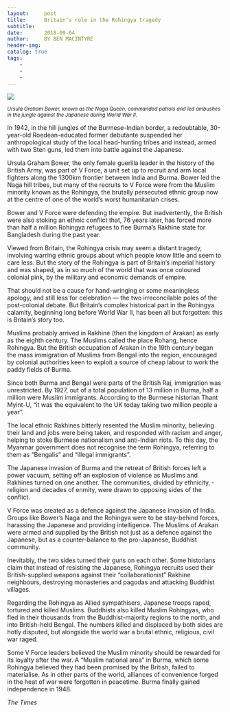 ```yaml
---
layout:     post
title:      Britain’s role in the Rohingya tragedy
subtitle:   
date:       2018-09-04
author:     BY BEN MACINTYRE
header-img: 
catalog: true
tags:
    - 
    - 
    - 
---
```


![](https://cdn.newsapi.com.au/image/v1/8ff76d63cf8e7459ae7190e49bb8527f?width=650)

<small>*Ursula Graham Bower, known as the Naga Queen, commanded patrols and led ambushes in the jungle against the Japanese during World War II.*</small>

In 1942, in the hill jungles of the Burmese-Indian border, a redoubtable, 30-year-old Roedean-educated former debutante suspended her anthropological study of the local head-hunting tribes and instead, armed with two Sten guns, led them into battle against the Japanese.

Ursula Graham Bower, the only female guerilla leader in the history of the British Army, was part of V Force, a unit set up to ­recruit and arm local fighters along the 1300km frontier ­between India and Burma. Bower led the Naga hill tribes, but many of the recruits to V Force were from the Muslim minority known as the Rohingya, the brutally persecuted ethnic group now at the centre of one of the world’s worst humanitarian crises.

Bower and V Force were defending the empire. But inadvertently, the British were also stoking an ethnic conflict that, 76 years later, has forced more than half a million Rohingya refugees to flee Burma’s Rakhine state for Bangladesh during the past year.

Viewed from Britain, the Rohingya crisis may seem a distant tragedy, involving warring ethnic groups about which people know little and seem to care less. But the story of the Rohingya is part of Britain’s imperial history and was shaped, as in so much of the world that was once coloured colonial pink, by the military and economic demands of empire.

That should not be a cause for hand-wringing or some meaningless apology, and still less for celebration — the two irreconcilable poles of the post-colonial debate. But Britain’s complex historical part in the Rohingya calamity, beginning long before World War II, has been all but forgotten: this is Britain’s story too.

Muslims probably arrived in Rakhine (then the kingdom of ­Arakan) as early as the eighth century. The Muslims called the place Rohang, hence Rohingya. But the British occupation of Arakan in the 19th century began the mass immigration of Muslims from Bengal into the region, encouraged by colonial authorities keen to exploit a source of cheap labour to work the paddy fields of Burma.

Since both Burma and Bengal were parts of the British Raj, immigration was unrestricted. By 1927, out of a total population of 13 million in Burma, half a million were Muslim immigrants. According to the Burmese historian Thant Myint-U, “it was the equivalent to the UK today taking two million people a year”.

The local ethnic Rakhines bitterly resented the Muslim minority, believing their land and jobs were being taken, and responded with racism and anger, helping to stoke Burmese nationalism and anti-Indian riots. To this day, the Myanmar government does not recognise the term Rohingya, ­referring to them as “Bengalis” and “illegal immigrants”.

The Japanese invasion of Burma and the retreat of British forces left a power vacuum, setting off an explosion of violence as Muslims and Rakhines turned on one another. The communities, ­divided by ethnicity, ­religion and decades of enmity, were drawn to opposing sides of the conflict.

V Force was created as a defence against the Japanese invasion of India. Groups like Bower’s Naga and the Rohingya were to be stay-behind ­forces, harassing the Japanese and providing intelligence. The Muslims of Arakan were armed and supplied by the British not just as a defence against the Japanese, but as a counter-balance to the pro-Japanese, Buddhist community.

Inevitably, the two sides turned their guns on each other. Some historians claim that instead of resisting the Japanese, Rohingya recruits used their British-supplied weapons against their “collaborationist” Rakhine neighbours, destroying monasteries and pagodas and attacking Buddhist villages.

Regarding the Rohingya as Allied sympathisers, Japanese ­troops raped, tortured and killed Muslims. Buddhists also killed Muslim Rohingyas, who fled in their thousands from the Buddhist-majority regions to the north, and into British-held Bengal. The numbers killed and displaced by both sides are hotly disputed, but alongside the world war a brutal ethnic, ­religious, civil war raged.

Some V Force leaders believed the Muslim minority should be rewarded for its loyalty after the war. A “Muslim national area” in Burma, which some Rohingya believed they had been promised by the British, failed to materialise. As in other parts of the world, alliances of convenience forged in the heat of war were forgotten in peacetime. Burma finally gained independence in 1948.

*The Times*
	


